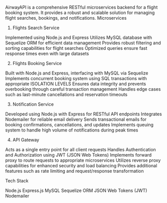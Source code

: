 AirwayAPI is a comprehensive RESTful microservices backend for a flight booking system. It provides a robust and scalable solution for managing flight searches, bookings, and notifications.
Microservices
1. Flights Search Service

Implemented using Node.js and Express
Utilizes MySQL database with Sequelize ORM for efficient data management
Provides robust filtering and sorting capabilities for flight searches
Optimized queries ensure fast response times even with large datasets

2. Flights Booking Service

Built with Node.js and Express, interfacing with MySQL via Sequelize
Implements concurrent booking system using SQL transactions with appropriate ISOLATION LEVELS
Ensures data integrity and prevents overbooking through careful transaction management
Handles edge cases such as last-minute cancellations and reservation timeouts

3. Notification Service

Developed using Node.js with Express for RESTful API endpoints
Integrates Nodemailer for reliable email delivery
Sends transactional emails for booking confirmations, cancellations, and updates
Implements queuing system to handle high volume of notifications during peak times

4. API Gateway

Acts as a single entry point for all client requests
Handles Authentication and Authorization using JWT (JSON Web Tokens)
Implements forward proxy to route requests to appropriate microservices
Utilizes reverse proxy capabilities for enhanced security and load balancing
Provides additional features such as rate limiting and request/response transformation

Tech Stack

Node.js
Express.js
MySQL
Sequelize ORM
JSON Web Tokens (JWT)
Nodemailer
